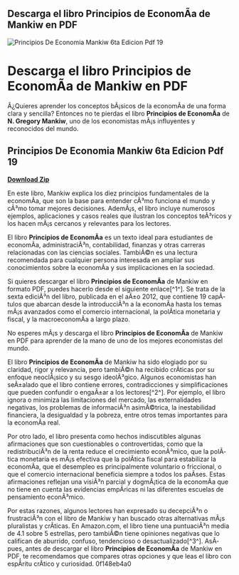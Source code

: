 ## Descarga el libro Principios de EconomÃ­a de Mankiw en PDF

 
![Principios De Economia Mankiw 6ta Edicion Pdf 19](https://i1.sndcdn.com/artworks-tQo4hc9Twjh1Xvcy-fxUstg-t500x500.jpg)

 
# Descarga el libro Principios de EconomÃ­a de Mankiw en PDF
 
Â¿Quieres aprender los conceptos bÃ¡sicos de la economÃ­a de una forma clara y sencilla? Entonces no te pierdas el libro **Principios de EconomÃ­a** de **N. Gregory Mankiw**, uno de los economistas mÃ¡s influyentes y reconocidos del mundo.
 
## Principios De Economia Mankiw 6ta Edicion Pdf 19


[**Download Zip**](https://www.google.com/url?q=https%3A%2F%2Furluso.com%2F2tKFMd&sa=D&sntz=1&usg=AOvVaw1tPwiVTqov6UkcqJ_YL-RA)

 
En este libro, Mankiw explica los diez principios fundamentales de la economÃ­a, que son la base para entender cÃ³mo funciona el mundo y cÃ³mo tomar mejores decisiones. AdemÃ¡s, el libro incluye numerosos ejemplos, aplicaciones y casos reales que ilustran los conceptos teÃ³ricos y los hacen mÃ¡s cercanos y relevantes para los lectores.
 
El libro **Principios de EconomÃ­a** es un texto ideal para estudiantes de economÃ­a, administraciÃ³n, contabilidad, finanzas y otras carreras relacionadas con las ciencias sociales. TambiÃ©n es una lectura recomendada para cualquier persona interesada en ampliar sus conocimientos sobre la economÃ­a y sus implicaciones en la sociedad.
 
Si quieres descargar el libro **Principios de EconomÃ­a** de Mankiw en formato PDF, puedes hacerlo desde el siguiente enlace[^1^]. Se trata de la sexta ediciÃ³n del libro, publicada en el aÃ±o 2012, que contiene 19 capÃ­tulos que abarcan desde la introducciÃ³n a la economÃ­a hasta los temas mÃ¡s avanzados como el comercio internacional, la polÃ­tica monetaria y fiscal, y la macroeconomÃ­a a largo plazo.
 
No esperes mÃ¡s y descarga el libro **Principios de EconomÃ­a** de Mankiw en PDF para aprender de la mano de uno de los mejores economistas del mundo.
  
El libro **Principios de EconomÃ­a** de Mankiw ha sido elogiado por su claridad, rigor y relevancia, pero tambiÃ©n ha recibido crÃ­ticas por su enfoque neoclÃ¡sico y su sesgo ideolÃ³gico. Algunos economistas han seÃ±alado que el libro contiene errores, contradicciones y simplificaciones que pueden confundir o engaÃ±ar a los lectores[^2^]. Por ejemplo, el libro ignora o minimiza las limitaciones del mercado, las externalidades negativas, los problemas de informaciÃ³n asimÃ©trica, la inestabilidad financiera, la desigualdad y la pobreza, entre otros temas importantes para la economÃ­a real.
 
Por otro lado, el libro presenta como hechos indiscutibles algunas afirmaciones que son cuestionables o controvertidas, como que la redistribuciÃ³n de la renta reduce el crecimiento econÃ³mico, que la polÃ­tica monetaria es mÃ¡s efectiva que la polÃ­tica fiscal para estabilizar la economÃ­a, que el desempleo es principalmente voluntario o friccional, o que el comercio internacional beneficia siempre a todos los paÃ­ses. Estas afirmaciones reflejan una visiÃ³n parcial y dogmÃ¡tica de la economÃ­a que no tiene en cuenta las evidencias empÃ­ricas ni las diferentes escuelas de pensamiento econÃ³mico.
 
Por estas razones, algunos lectores han expresado su decepciÃ³n o frustraciÃ³n con el libro de Mankiw y han buscado otras alternativas mÃ¡s pluralistas y crÃ­ticas. En Amazon.com, el libro tiene una puntuaciÃ³n media de 4.1 sobre 5 estrellas, pero tambiÃ©n tiene opiniones negativas que lo califican de aburrido, confuso, tendencioso o desactualizado[^3^]. AsÃ­ pues, antes de descargar el libro **Principios de EconomÃ­a** de Mankiw en PDF, te recomendamos que compares otras opciones y que leas el libro con espÃ­ritu crÃ­tico y curiosidad.
 0f148eb4a0
